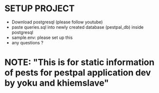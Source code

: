 # SETUP PROJECT

-   Download postgresql (please follow youtube) 
-   paste queries.sql into newly created database (pestpal_db) inside postgresql
-   sample.env: please set up this
-   any questions ?


# NOTE: "This is for static information of pests for pestpal application dev by yoku and khiemslave"